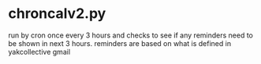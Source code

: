 # chroncalv2.py
run by cron once every 3 hours and checks to see if any reminders need to be shown in next 3 hours.
reminders are based on what is defined in yakcollective gmail